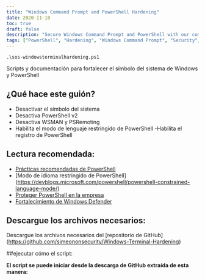 ```yaml
---
title: "Windows Command Prompt and PowerShell Hardening"
date: 2020-11-18
toc: true
draft: false
description: "Secure Windows Command Prompt and PowerShell with our comprehensive hardening script and documentation, enhancing system security and compliance."
tags: ["PowerShell", "Hardening", "Windows Command Prompt", "Security", "Compliance", "Automation", "Constrained Language Mode", "PowerShell Logging", "PowerShell Script", "WSMAN", "PSRemoting", "Enterprise Security", "Blue Team", "Cybersecurity", "Best Practices", "Disable Command Prompt", "Disable PowerShell v2", "GitHub Repository", "Windows Defender", "Microsoft"]
---
```

```
.\sos-windowsterminalhardening.ps1
```

Scripts y documentación para fortalecer el símbolo del sistema de Windows y PowerShell  ## ¿Qué hace este guión? - Desactivar el símbolo del sistema - Desactiva PowerShell v2 - Desactiva WSMAN y PSRemoting - Habilita el modo de lenguaje restringido de PowerShell -Habilita el registro de PowerShell  ## Lectura recomendada: - [Prácticas recomendadas de PowerShell](https://www.digitalshadows.com/blog-and-research/powershell-security-best-practices/) - [Modo de idioma restringido de PowerShell] (https://devblogs.microsoft.com/powershell/powershell-constrained-language-mode/) - [Proteger PowerShell en la empresa](https://www.cyber.gov.au/acsc/view-all-content/publications/secure-powershell-enterprise) - [Fortalecimiento de Windows Defender](https://github.com/simeononsecurity/Windows-Defender-Hardening)  ## Descargue los archivos necesarios:  Descargue los archivos necesarios del [repositorio de GitHub] (https://github.com/simeononsecurity/Windows-Terminal-Hardening)  ##ejecutar cómo el script:  **El script se puede iniciar desde la descarga de GitHub extraída de esta manera:**